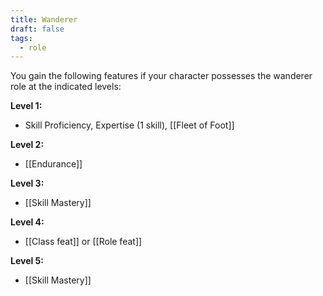 ```yaml
---
title: Wanderer
draft: false
tags:
  - role
---
```

You gain the following features if your character possesses the wanderer role at the indicated levels:

**Level 1:**
- Skill Proficiency, Expertise (1 skill), [[Fleet of Foot]]

**Level 2:**
- [[Endurance]]

**Level 3:**
- [[Skill Mastery]]

**Level 4:**
- [[Class feat]] or [[Role feat]]

**Level 5:**
- [[Skill Mastery]]
